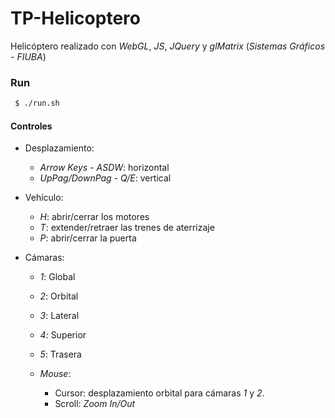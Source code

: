 # TP-Helicoptero

Helicóptero realizado con _WebGL_, _JS_, _JQuery_ y _glMatrix_ (_Sistemas Gráficos - FIUBA_)

### Run

```bash
 $ ./run.sh
```

#### Controles

- Desplazamiento:
  - _Arrow Keys - ASDW_: horizontal
  - _UpPag/DownPag - Q/E_: vertical

- Vehículo:
  - _H_: abrir/cerrar los motores
  - _T_: extender/retraer las trenes de aterrizaje
  - _P_: abrir/cerrar la puerta

- Cámaras:
  - _1_: Global
  - _2_: Orbital
  - _3_: Lateral
  - _4_: Superior
  - _5_: Trasera

  - _Mouse_:
    - Cursor: desplazamiento orbital para cámaras _1_ y _2_.
    - Scroll: _Zoom In/Out_

